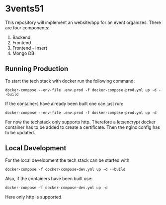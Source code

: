 # 3vents51

This repository will implement an website/app for an event organizes. 
There are four components:
1. Backend
2. Frontend
3. Frontend - Insert
4. Mongo DB


## Running Production

To start the tech stack with docker run the following command:

```shell
docker-compose --env-file .env.prod -f docker-compose-prod.yml up -d --build
```

If the containers have already been built one can just run:

```shell
docker-compose --env-file .env.prod -f docker-compose-prod.yml up -d
```

For now the techstack only supports http. 
Therefore a letsencrypt docker container has to be added to create a certificate.
Then the nginx config has to be updated.


## Local Development

For the local development the tech stack can be started with:

```shell
docker-compose -f docker-compose-dev.yml up -d --build
```

Also, if the containers have been built use:

```shell
docker-compose -f docker-compose-dev.yml up -d
```

Here only http is supported.